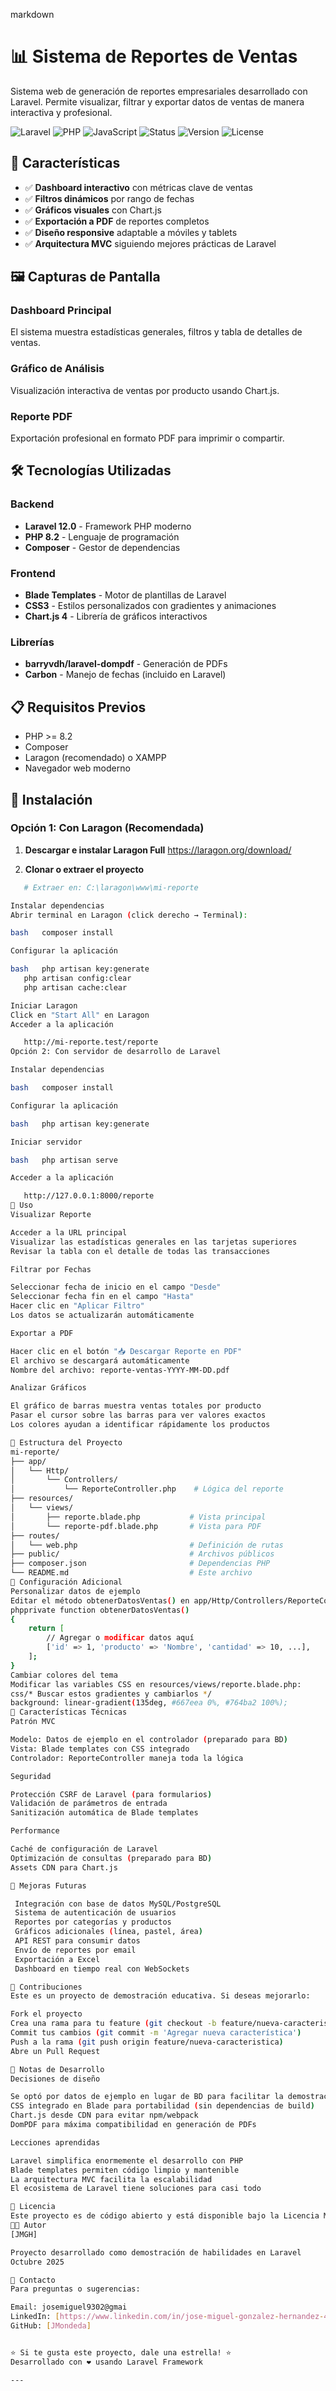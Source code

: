markdown

# 📊 Sistema de Reportes de Ventas

Sistema web de generación de reportes empresariales desarrollado con Laravel. Permite visualizar, filtrar y exportar datos de ventas de manera interactiva y profesional.

![Laravel](https://img.shields.io/badge/Laravel-11.x-FF2D20?style=for-the-badge&logo=laravel&logoColor=white)
![PHP](https://img.shields.io/badge/PHP-8.x-777BB4?style=for-the-badge&logo=php&logoColor=white)
![JavaScript](https://img.shields.io/badge/JavaScript-F7DF1E?style=for-the-badge&logo=javascript&logoColor=black)
![Status](https://img.shields.io/badge/Status-Activo-success?style=for-the-badge)
![Version](https://img.shields.io/badge/Version-1.0.0-blue?style=for-the-badge)
![License](https://img.shields.io/badge/License-MIT-yellow?style=for-the-badge)

## 🎯 Características

- ✅ **Dashboard interactivo** con métricas clave de ventas
- ✅ **Filtros dinámicos** por rango de fechas
- ✅ **Gráficos visuales** con Chart.js
- ✅ **Exportación a PDF** de reportes completos
- ✅ **Diseño responsive** adaptable a móviles y tablets
- ✅ **Arquitectura MVC** siguiendo mejores prácticas de Laravel

## 🖼️ Capturas de Pantalla

### Dashboard Principal
El sistema muestra estadísticas generales, filtros y tabla de detalles de ventas.

### Gráfico de Análisis
Visualización interactiva de ventas por producto usando Chart.js.

### Reporte PDF
Exportación profesional en formato PDF para imprimir o compartir.

## 🛠️ Tecnologías Utilizadas

### Backend
- **Laravel 12.0** - Framework PHP moderno
- **PHP 8.2** - Lenguaje de programación
- **Composer** - Gestor de dependencias

### Frontend
- **Blade Templates** - Motor de plantillas de Laravel
- **CSS3** - Estilos personalizados con gradientes y animaciones
- **Chart.js 4** - Librería de gráficos interactivos

### Librerías
- **barryvdh/laravel-dompdf** - Generación de PDFs
- **Carbon** - Manejo de fechas (incluido en Laravel)

## 📋 Requisitos Previos

- PHP >= 8.2
- Composer
- Laragon (recomendado) o XAMPP
- Navegador web moderno

## 🚀 Instalación

### Opción 1: Con Laragon (Recomendada)

1. **Descargar e instalar Laragon Full**
https://laragon.org/download/

2. **Clonar o extraer el proyecto**

```bash
   # Extraer en: C:\laragon\www\mi-reporte

Instalar dependencias
Abrir terminal en Laragon (click derecho → Terminal):

bash   composer install

Configurar la aplicación

bash   php artisan key:generate
   php artisan config:clear
   php artisan cache:clear

Iniciar Laragon
Click en "Start All" en Laragon
Acceder a la aplicación

   http://mi-reporte.test/reporte
Opción 2: Con servidor de desarrollo de Laravel

Instalar dependencias

bash   composer install

Configurar la aplicación

bash   php artisan key:generate

Iniciar servidor

bash   php artisan serve

Acceder a la aplicación

   http://127.0.0.1:8000/reporte
📖 Uso
Visualizar Reporte

Acceder a la URL principal
Visualizar las estadísticas generales en las tarjetas superiores
Revisar la tabla con el detalle de todas las transacciones

Filtrar por Fechas

Seleccionar fecha de inicio en el campo "Desde"
Seleccionar fecha fin en el campo "Hasta"
Hacer clic en "Aplicar Filtro"
Los datos se actualizarán automáticamente

Exportar a PDF

Hacer clic en el botón "📥 Descargar Reporte en PDF"
El archivo se descargará automáticamente
Nombre del archivo: reporte-ventas-YYYY-MM-DD.pdf

Analizar Gráficos

El gráfico de barras muestra ventas totales por producto
Pasar el cursor sobre las barras para ver valores exactos
Los colores ayudan a identificar rápidamente los productos

📁 Estructura del Proyecto
mi-reporte/
├── app/
│   └── Http/
│       └── Controllers/
│           └── ReporteController.php    # Lógica del reporte
├── resources/
│   └── views/
│       ├── reporte.blade.php           # Vista principal
│       └── reporte-pdf.blade.php       # Vista para PDF
├── routes/
│   └── web.php                         # Definición de rutas
├── public/                             # Archivos públicos
├── composer.json                       # Dependencias PHP
└── README.md                           # Este archivo
🔧 Configuración Adicional
Personalizar datos de ejemplo
Editar el método obtenerDatosVentas() en app/Http/Controllers/ReporteController.php:
phpprivate function obtenerDatosVentas()
{
    return [
        // Agregar o modificar datos aquí
        ['id' => 1, 'producto' => 'Nombre', 'cantidad' => 10, ...],
    ];
}
Cambiar colores del tema
Modificar las variables CSS en resources/views/reporte.blade.php:
css/* Buscar estos gradientes y cambiarlos */
background: linear-gradient(135deg, #667eea 0%, #764ba2 100%);
🎨 Características Técnicas
Patrón MVC

Modelo: Datos de ejemplo en el controlador (preparado para BD)
Vista: Blade templates con CSS integrado
Controlador: ReporteController maneja toda la lógica

Seguridad

Protección CSRF de Laravel (para formularios)
Validación de parámetros de entrada
Sanitización automática de Blade templates

Performance

Caché de configuración de Laravel
Optimización de consultas (preparado para BD)
Assets CDN para Chart.js

🚧 Mejoras Futuras

 Integración con base de datos MySQL/PostgreSQL
 Sistema de autenticación de usuarios
 Reportes por categorías y productos
 Gráficos adicionales (línea, pastel, área)
 API REST para consumir datos
 Envío de reportes por email
 Exportación a Excel
 Dashboard en tiempo real con WebSockets

🤝 Contribuciones
Este es un proyecto de demostración educativa. Si deseas mejorarlo:

Fork el proyecto
Crea una rama para tu feature (git checkout -b feature/nueva-caracteristica)
Commit tus cambios (git commit -m 'Agregar nueva característica')
Push a la rama (git push origin feature/nueva-caracteristica)
Abre un Pull Request

📝 Notas de Desarrollo
Decisiones de diseño

Se optó por datos de ejemplo en lugar de BD para facilitar la demostración
CSS integrado en Blade para portabilidad (sin dependencias de build)
Chart.js desde CDN para evitar npm/webpack
DomPDF para máxima compatibilidad en generación de PDFs

Lecciones aprendidas

Laravel simplifica enormemente el desarrollo con PHP
Blade templates permiten código limpio y mantenible
La arquitectura MVC facilita la escalabilidad
El ecosistema de Laravel tiene soluciones para casi todo

📄 Licencia
Este proyecto es de código abierto y está disponible bajo la Licencia MIT.
👨‍💻 Autor
[JMGH]

Proyecto desarrollado como demostración de habilidades en Laravel
Octubre 2025

📧 Contacto
Para preguntas o sugerencias:

Email: josemiguel9302@gmai
LinkedIn: [https://www.linkedin.com/in/jose-miguel-gonzalez-hernandez-48945718a/]
GitHub: [JMondeda]


⭐ Si te gusta este proyecto, dale una estrella! ⭐
Desarrollado con ❤️ usando Laravel Framework

---
